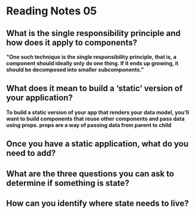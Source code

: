 # Reading Notes 05

## What is the single responsibility principle and how does it apply to components?
**"One such technique is the single responsibility principle, that is, a component should ideally only do one thing. If it ends up growing, it should be decomposed into smaller subcomponents."**

## What does it mean to build a ‘static’ version of your application?
**To build a static version of your app that renders your data model, you’ll want to build components that reuse other components and pass data using props. props are a way of passing data from parent to child**

## Once you have a static application, what do you need to add?

## What are the three questions you can ask to determine if something is state?
## How can you identify where state needs to live?

